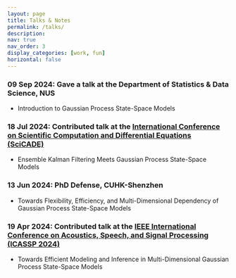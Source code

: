 ```yaml
---
layout: page
title: Talks & Notes
permalink: /talks/
description: 
nav: true
nav_order: 3
display_categories: [work, fun]
horizontal: false
---
```



### 09 Sep 2024: Gave a talk at the Department of Statistics & Data Science, NUS
- Introduction to Gaussian Process State-Space Models

### 18 Jul 2024: Contributed talk at the [International Conference on Scientific Computation and Differential Equations (SciCADE)](<https://www.scicade2024.org/>)
- Ensemble Kalman Filtering Meets Gaussian Process State-Space Models

### 13 Jun 2024: PhD Defense, CUHK-Shenzhen
- Towards Flexibility, Efficiency, and Multi-Dimensional Dependency of Gaussian Process State-Space Models


### 19 Apr 2024: Contributed talk at the [IEEE International Conference on Acoustics, Speech, and Signal Processing (ICASSP 2024)](<https://2024.ieeeicassp.org/>)
- Towards Efficient Modeling and Inference in Multi-Dimensional Gaussian Process State-Space Models





